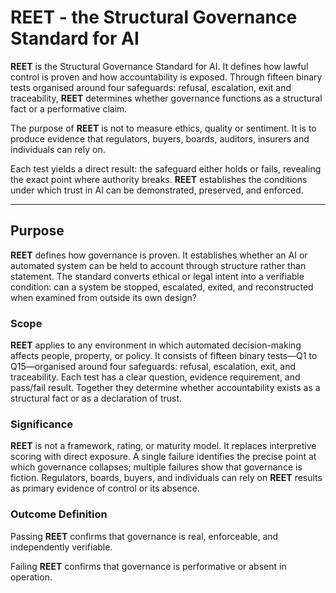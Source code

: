 # REET - the Structural Governance Standard for AI

**REET** is the Structural Governance Standard for AI.  It defines how lawful control is proven and how accountability is exposed.  Through fifteen binary tests organised around four safeguards: refusal, escalation, exit and traceability, **REET** determines whether governance functions as a structural fact or a performative claim.

The purpose of **REET** is not to measure ethics, quality or sentiment. It is to produce evidence that regulators, buyers, boards, auditors, insurers and individuals can rely on.

Each test yields a direct result: the safeguard either holds or fails, revealing the exact point where authority breaks.  **REET** establishes the conditions under which trust in AI can be demonstrated, preserved, and enforced.

---

## Purpose

**REET** defines how governance is proven. It establishes whether an AI or automated system can be held to account through structure rather than statement. The standard converts ethical or legal intent into a verifiable condition: can a system be stopped, escalated, exited, and reconstructed when examined from outside its own design?

### Scope

**REET** applies to any environment in which automated decision-making affects people, property, or policy. It consists of fifteen binary tests—Q1 to Q15—organised around four safeguards: refusal, escalation, exit, and traceability. Each test has a clear question, evidence requirement, and pass/fail result. Together they determine whether accountability exists as a structural fact or as a declaration of trust.

### Significance

**REET** is not a framework, rating, or maturity model. It replaces interpretive scoring with direct exposure. A single failure identifies the precise point at which governance collapses; multiple failures show that governance is fiction. Regulators, boards, buyers, and individuals can rely on **REET** results as primary evidence of control or its absence.

### Outcome Definition

Passing **REET** confirms that governance is real, enforceable, and independently verifiable.

Failing **REET** confirms that governance is performative or absent in operation.